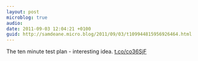 ```yaml
---
layout: post
microblog: true
audio: 
date: 2011-09-03 12:04:21 +0100
guid: http://samdeane.micro.blog/2011/09/03/t109944815956926464.html
---
```

The ten minute test plan - interesting idea.  [t.co/co36SjF](http://t.co/co36SjF)
